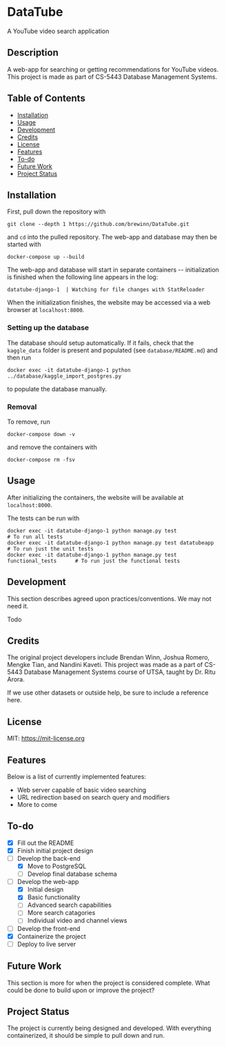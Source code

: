 # DataTube
A YouTube video search application

## Description

A web-app for searching or getting recommendations for YouTube videos. This
project is made as part of CS-5443 Database Management Systems.

## Table of Contents

- [Installation](#installation)
- [Usage](#usage)
- [Development](#development)
- [Credits](#credits)
- [License](#license)
- [Features](#features)
- [To-do](#to-do)
- [Future Work](#future-work)
- [Project Status](#project-status)

## Installation

First, pull down the repository with
```
git clone --depth 1 https://github.com/brewinn/DataTube.git
```
and `cd` into the pulled repository. The web-app and database may then be
started with 
```
docker-compose up --build
```
The web-app and database will start in separate containers -- initialization is
finished when the following line appears in the log:
```
datatube-django-1  | Watching for file changes with StatReloader
```

When the initialization finishes, the website may be accessed via a web browser
at `localhost:8000`.

### Setting up the database

The database should setup automatically. If it fails, check that the
`kaggle_data` folder is present and populated (see `database/README.md`) and
then run
```
docker exec -it datatube-django-1 python ../database/kaggle_import_postgres.py
```
to populate the database manually.


### Removal

To remove, run 
```
docker-compose down -v
```
and remove the containers with
```
docker-compose rm -fsv
```

## Usage

After initializing the containers, the website will be available at `localhost:8000`.

The tests can be run with 
```
docker exec -it datatube-django-1 python manage.py test                       # To run all tests
docker exec -it datatube-django-1 python manage.py test datatubeapp           # To run just the unit tests
docker exec -it datatube-django-1 python manage.py test functional_tests      # To run just the functional tests
```

## Development

This section describes agreed upon practices/conventions. We may not need it.

Todo

## Credits

The original project developers include Brendan Winn, Joshua Romero, Mengke
Tian, and Nandini Kaveti. This project was made as a part of CS-5443 Database
Management Systems course of UTSA, taught by Dr. Ritu Arora. 

If we use other datasets or outside help, be sure to include a reference here.

## License

MIT: <https://mit-license.org>

## Features

Below is a list of currently implemented features:

- Web server capable of basic video searching
- URL redirection based on search query and modifiers
- More to come

## To-do

- [X] Fill out the README
- [X] Finish initial project design
- [ ] Develop the back-end
  - [X] Move to PostgreSQL
  - [ ] Develop final database schema
- [ ] Develop the web-app
  - [X] Initial design
  - [X] Basic functionality
  - [ ] Advanced search capabilities
  - [ ] More search catagories
  - [ ] Individual video and channel views
- [ ] Develop the front-end
- [X] Containerize the project
- [ ] Deploy to live server

## Future Work

This section is more for when the project is considered complete. What could be
done to build upon or improve the project?

## Project Status

The project is currently being designed and developed. With everything
containerized, it should be simple to pull down and run.
